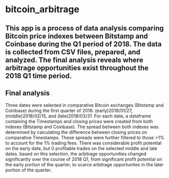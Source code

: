 # bitcoin_arbitrage

This app is a process of data analysis comparing Bitcoin price indexes between Bitstamp and Coinbase during the Q1 period of 2018. The data is collected from CSV files, prepared, and analyzed. The final analysis reveals where arbitrage opportunities exist throughout the 2018 Q1 time period.
---
## Final analysis

Three dates were selected in comparative Bitcoin exchanges (Bitstamp and Coinbase) during the first quarter of 2018: (early)2018/01/27, (middle)2018/02/15, and (late)2018/03/31. For each date, a dataframe containing the Timestamps and closing prices were created from both indexes (Bitstamp and Coinbase). The spread between both indexes was determined by calculating the difference between closing prices on comparative Timestamps. These spreads were further filtered to those >1% to account for the 1% trading fees. There was considerable profit potential on the early date, but 0 profitable trades on the selected middle and late dates. based on this selection, the arbitrage opportunities changed significantly over the course of 2018 Q1, from significant profit potential on the early portion of the quarter, to scarce arbitrage opportunites in the later portion of the quarter.

